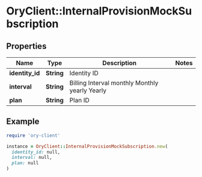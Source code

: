 # OryClient::InternalProvisionMockSubscription

## Properties

| Name | Type | Description | Notes |
| ---- | ---- | ----------- | ----- |
| **identity_id** | **String** | Identity ID |  |
| **interval** | **String** | Billing Interval monthly Monthly yearly Yearly |  |
| **plan** | **String** | Plan ID |  |

## Example

```ruby
require 'ory-client'

instance = OryClient::InternalProvisionMockSubscription.new(
  identity_id: null,
  interval: null,
  plan: null
)
```

